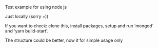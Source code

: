Test example for using node js

Just locally (sorry =))

If you want to check:
clone this, install packages, setup and run 'mongod' and 'yarn build-start'.

The structure could be better, now it for simple usage only
